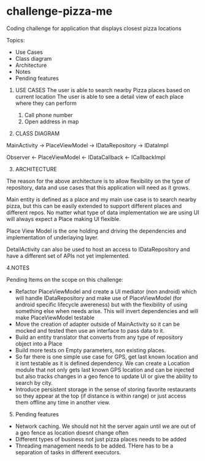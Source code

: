 # challenge-pizza-me
Coding challenge for application that displays closest pizza locations

Topics:
* Use Cases
* Class diagram
* Architecture
* Notes
* Pending features

1. USE CASES
The user is able to search nearby Pizza places based on current location
The user is able to see a detail view of each place where they can perform
   1. Call phone number
   2. Open address in map
   
2. CLASS DIAGRAM

MainActivity -> PlaceViewModel -> IDataRepository -> IDataImpl

Observer    <- PlaceViewModel <- IDataCallback <-  ICallbackImpl
                
3. ARCHITECTURE

The reason for the above architecture is to allow flexibility on the type of 
repository, data and use cases that this application will need as it grows.

Main entity is defined as a place and my main use case is to search nearby pizza, 
but this can be easily extended to support different places and different repos.
No matter what type of data implementation we are using UI will always expect a Place
making UI flexible.

Place View Model is the one holding and driving the dependencies and implementation
of underlaying layer.

DetailActivity can also be used to host an access to IDataRepository and have a
different set of APIs not yet implemented. 

4.NOTES

Pending Items on the scope on this challenge:
 - Refactor PlaceViewModel and create a UI mediator (non android) which
   will handle IDataRepository and make use of PlaceViewModel (for android specific 
   lifecycle awereness) but with the flexibility of using something else when 
   needs arise. This will invert dependencies and will make PlaceViewModel testable
 - Move the creation of adapter outside of MainActivity so it can be mocked and tested
   then use an interface to pass data to it.
 - Build an entity translator that converts from any type of repository object into a Place
 - Build more tests on Empty parameters, non existing places.
 - So far there is one simple use case for GPS, get last known location and it isnt 
   testable as it is defined dependency. We can create a Location module that not only gets 
   last known GPS location and can be injected but also tracks changes in a geo fence to 
   update UI or give the ability to search by city.
 - Introduce persistent storage in the sense of storing favorite restaurants so they appear
   at the top (if distance is within range) or just access them offline any time in another
   view.
   
5. Pending features
  - Network caching. We should not hit the server again until we are out of a geo fence as 
    location doesnt change often
  - Different types of business not just pizza places needs to be added
  - Threading management needs to be added. THere has to be a separation of tasks in different
    executors.
   
 
   
